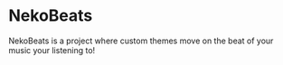 # NekoBeats
NekoBeats is a project where custom themes move on the beat of your music your listening to!

